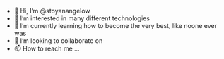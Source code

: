- 👋 Hi, I’m @stoyanangelow
- 👀 I’m interested in many different technologies
- 🌱 I’m currently learning how to become the very best, like noone ever was
- 💞️ I’m looking to collaborate on 
- 📫 How to reach me ...

<!---
stoyanangelow/stoyanangelow is a ✨ special ✨ repository because its `README.md` (this file) appears on your GitHub profile.
You can click the Preview link to take a look at your changes.
--->
